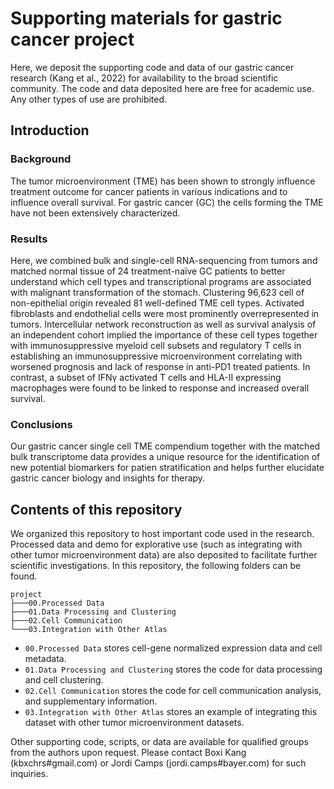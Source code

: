 # Supporting materials for gastric cancer project

Here, we deposit the supporting code and data of our gastric cancer research (Kang et al., 2022) for availability to the broad scientific community. The code and data deposited here are free for academic use. Any other types of use are prohibited.

## Introduction

### Background
The tumor microenvironment (TME) has been shown to strongly influence treatment outcome for cancer patients in various indications and to influence overall survival. For gastric cancer (GC) the cells forming the TME have not been extensively characterized.

### Results
Here, we combined bulk and single-cell RNA-sequencing from tumors and matched normal tissue of 24 treatment-naïve GC patients to better understand which cell types and transcriptional programs are associated with malignant transformation of the stomach. Clustering 96,623 cell of non-epithelial origin revealed 81 well-defined TME cell types. Activated fibroblasts and endothelial cells were most prominently overrepresented in tumors. Intercellular network reconstruction as well as survival analysis of an independent cohort implied the importance of these cell types together with immunosuppressive myeloid cell subsets and regulatory T cells in establishing an immunosuppressive microenvironment correlating with worsened prognosis and lack of response in anti-PD1 treated patients. In contrast, a subset of IFNγ activated T cells and HLA-II expressing macrophages were found to be linked to response and increased overall survival.

### Conclusions
Our gastric cancer single cell TME compendium together with the matched bulk transcriptome data provides a unique resource for the identification of new potential biomarkers for patien stratification and helps further elucidate gastric cancer biology and insights for therapy.

## Contents of this repository

We organized this repository to host important code used in the research. Processed data and demo for explorative use (such as integrating with other tumor microenvironment data) are also deposited to facilitate further scientific investigations. In this repository, the following folders can be found.

```
project
├───00.Processed Data
├───01.Data Processing and Clustering
├───02.Cell Communication
└───03.Integration with Other Atlas
```

- `00.Processed Data` stores cell-gene normalized expression data and cell metadata.
- `01.Data Processing and Clustering` stores the code for data processing and cell clustering.
- `02.Cell Communication` stores the code for cell communication analysis, and supplementary information.
- `03.Integration with Other Atlas` stores an example of integrating this dataset with other tumor microenvironment datasets.

Other supporting code, scripts, or data are available for qualified groups from the authors upon request. Please contact Boxi Kang (kbxchrs#gmail.com) or Jordi Camps (jordi.camps#bayer.com) for such inquiries. 